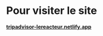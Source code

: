 # Pour visiter le site

**[tripadvisor-lereacteur.netlify.app](tripadvisor-lereacteur.netlify.app)**
